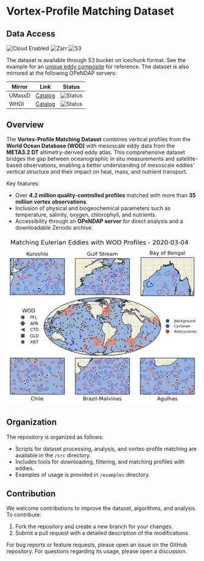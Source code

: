 # Vortex-Profile Matching Dataset

## Data Access

![Cloud Enabled](https://img.shields.io/badge/cloud-enabled-brightgreen?logo=icloud)
![Zarr](https://img.shields.io/badge/format-Icechunk%2FZarr-orange)
![S3](https://img.shields.io/badge/storage-S3-blue?logo=amazons3)

The dataset is available through S3 bucket on icechunk format. See the example for an [unique eddy composite](https://github.com/iuryt/vortex_profile_matching/blob/main/examples/unique_eddy.ipynb) for reference. The dataset is also mirrored at the following OPeNDAP servers:

| Mirror  | Link | Status |
|---------|------|--------|
| UMassD  | [Catalog](http://www.smast.umassd.edu:8081/thredds/catalog/Vortex_profiles/vortex_profiles/catalog.html) | ![Status](https://img.shields.io/website?url=http%3A%2F%2Fwww.smast.umassd.edu%3A8081%2Fthredds%2Fcatalog%2FVortex_profiles%2Fvortex_profiles%2Fcatalog.html&label=online) |
| WHOI    | [Catalog](http://bigcreek.whoi.edu:8080/thredds/catalog/VORTEX_PROFILE/catalog.html) | ![Status](https://img.shields.io/website?url=http%3A%2F%2Fbigcreek.whoi.edu%3A8080%2Fthredds%2Fcatalog%2FVORTEX_PROFILE%2Fcatalog.html&label=online) |



## Overview
The **Vortex-Profile Matching Dataset** combines vertical profiles from the **World Ocean Database (WOD)** with mesoscale eddy data from the **META3.2 DT** altimetry-derived eddy atlas. This comprehensive dataset bridges the gap between oceanographic in situ measurements and satellite-based observations, enabling a better understanding of mesoscale eddies' vertical structure and their impact on heat, mass, and nutrient transport.

Key features:
- Over **4.2 million quality-controlled profiles** matched with more than **35 million vortex observations**.
- Inclusion of physical and biogeochemical parameters such as temperature, salinity, oxygen, chlorophyll, and nutrients.
- Accessibility through an **OPeNDAP server** for direct analysis and a downloadable Zenodo archive.

![Matching Profiles with Vortices Globally](img/matching_global.png)

## Organization
The repository is organized as follows:
  - Scripts for dataset processing, analysis, and vortex-profile matching are available in the `/src` directory.
  - Includes tools for downloading, filtering, and matching profiles with eddies.
  - Examples of usage is provided in `/examples` directory.
 
## Contribution
We welcome contributions to improve the dataset, algorithms, and analysis. To contribute:
1. Fork the repository and create a new branch for your changes.
2. Submit a pull request with a detailed description of the modifications.

For bug reports or feature requests, please open an issue on the GitHub repository.
For questions regarding its usage, please open a discussion.


